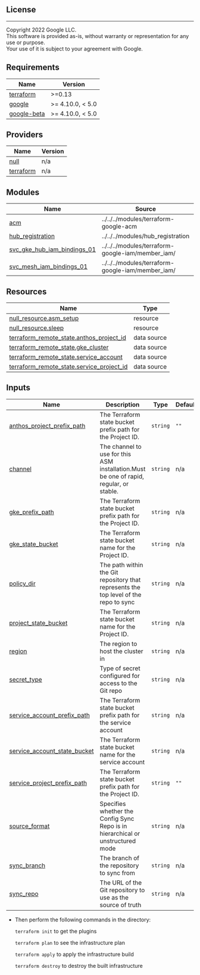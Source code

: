 ## License
---
Copyright 2022 Google LLC.  
This software is provided as-is, without warranty or representation for any use or purpose.  
Your use of it is subject to your agreement with Google.  

## Requirements

| Name | Version |
|------|---------|
| <a name="requirement_terraform"></a> [terraform](#requirement\_terraform) | >=0.13 |
| <a name="requirement_google"></a> [google](#requirement\_google) | >= 4.10.0, < 5.0 |
| <a name="requirement_google-beta"></a> [google-beta](#requirement\_google-beta) | >= 4.10.0, < 5.0 |

## Providers

| Name | Version |
|------|---------|
| <a name="provider_null"></a> [null](#provider\_null) | n/a |
| <a name="provider_terraform"></a> [terraform](#provider\_terraform) | n/a |

## Modules

| Name | Source | Version |
|------|--------|---------|
| <a name="module_acm"></a> [acm](#module\_acm) | ../../../modules/terraform-google-acm | n/a |
| <a name="module_hub_registration"></a> [hub\_registration](#module\_hub\_registration) | ../../../modules/hub_registration | n/a |
| <a name="module_svc_gke_hub_iam_bindings_01"></a> [svc\_gke\_hub\_iam\_bindings\_01](#module\_svc\_gke\_hub\_iam\_bindings\_01) | ../../../modules/terraform-google-iam/member_iam/ | n/a |
| <a name="module_svc_mesh_iam_bindings_01"></a> [svc\_mesh\_iam\_bindings\_01](#module\_svc\_mesh\_iam\_bindings\_01) | ../../../modules/terraform-google-iam/member_iam/ | n/a |

## Resources

| Name | Type |
|------|------|
| [null_resource.asm_setup](https://registry.terraform.io/providers/hashicorp/null/latest/docs/resources/resource) | resource |
| [null_resource.sleep](https://registry.terraform.io/providers/hashicorp/null/latest/docs/resources/resource) | resource |
| [terraform_remote_state.anthos_project_id](https://registry.terraform.io/providers/hashicorp/terraform/latest/docs/data-sources/remote_state) | data source |
| [terraform_remote_state.gke_cluster](https://registry.terraform.io/providers/hashicorp/terraform/latest/docs/data-sources/remote_state) | data source |
| [terraform_remote_state.service_account](https://registry.terraform.io/providers/hashicorp/terraform/latest/docs/data-sources/remote_state) | data source |
| [terraform_remote_state.service_project_id](https://registry.terraform.io/providers/hashicorp/terraform/latest/docs/data-sources/remote_state) | data source |

## Inputs

| Name | Description | Type | Default | Required |
|------|-------------|------|---------|:--------:|
| <a name="input_anthos_project_prefix_path"></a> [anthos\_project\_prefix\_path](#input\_anthos\_project\_prefix\_path) | The Terraform state bucket prefix path for the Project ID. | `string` | `""` | no |
| <a name="input_channel"></a> [channel](#input\_channel) | The channel to use for this ASM installation.Must be one of rapid, regular, or stable. | `string` | n/a | yes |
| <a name="input_gke_prefix_path"></a> [gke\_prefix\_path](#input\_gke\_prefix\_path) | The Terraform state bucket prefix path for the Project ID. | `string` | n/a | yes |
| <a name="input_gke_state_bucket"></a> [gke\_state\_bucket](#input\_gke\_state\_bucket) | The Terraform state bucket name for the Project ID. | `string` | n/a | yes |
| <a name="input_policy_dir"></a> [policy\_dir](#input\_policy\_dir) | The path within the Git repository that represents the top level of the repo to sync | `string` | n/a | yes |
| <a name="input_project_state_bucket"></a> [project\_state\_bucket](#input\_project\_state\_bucket) | The Terraform state bucket name for the Project ID. | `string` | n/a | yes |
| <a name="input_region"></a> [region](#input\_region) | The region to host the cluster in | `string` | n/a | yes |
| <a name="input_secret_type"></a> [secret\_type](#input\_secret\_type) | Type of secret configured for access to the Git repo | `string` | n/a | yes |
| <a name="input_service_account_prefix_path"></a> [service\_account\_prefix\_path](#input\_service\_account\_prefix\_path) | The Terraform state bucket prefix path for the service account | `string` | n/a | yes |
| <a name="input_service_account_state_bucket"></a> [service\_account\_state\_bucket](#input\_service\_account\_state\_bucket) | The Terraform state bucket name for the service account | `string` | n/a | yes |
| <a name="input_service_project_prefix_path"></a> [service\_project\_prefix\_path](#input\_service\_project\_prefix\_path) | The Terraform state bucket prefix path for the Project ID. | `string` | `""` | no |
| <a name="input_source_format"></a> [source\_format](#input\_source\_format) | Specifies whether the Config Sync Repo is in hierarchical or unstructured mode | `string` | n/a | yes |
| <a name="input_sync_branch"></a> [sync\_branch](#input\_sync\_branch) | The branch of the repository to sync from | `string` | n/a | yes |
| <a name="input_sync_repo"></a> [sync\_repo](#input\_sync\_repo) | The URL of the Git repository to use as the source of truth | `string` | n/a | yes |

* Then perform the following commands in the directory:

   `terraform init` to get the plugins

   `terraform plan` to see the infrastructure plan

   `terraform apply` to apply the infrastructure build

   `terraform destroy` to destroy the built infrastructure
